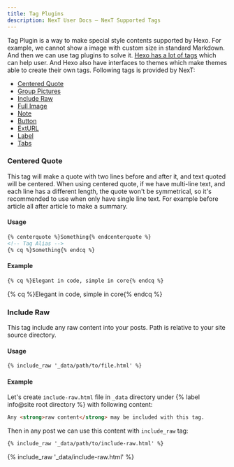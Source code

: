```yaml
---
title: Tag Plugins
description: NexT User Docs – NexT Supported Tags
---
```

Tag Plugin is a way to make special style contents supported by Hexo. For example, we cannot show a image with custom size in standard Markdown. And then we can use tag plugins to solve it. [Hexo has a lot of tags](https://hexo.io/docs/tag-plugins.html) which can help user. And Hexo also have interfaces to themes which make themes able to create their own tags. Following tags is provided by NexT:

* [Centered Quote](#Centered-Quote)
* [Group Pictures](/docs/tag-plugins/group-pictures/)
* [Include Raw](#Include-Raw)
* [Full Image](/docs/tag-plugins/full-image/)
* [Note](/docs/tag-plugins/note/)
* [Button](/docs/tag-plugins/button/)
* [ExtURL](/docs/tag-plugins/exturl/)
* [Label](/docs/tag-plugins/label/)
* [Tabs](/docs/tag-plugins/tabs/)

### Centered Quote

This tag will make a quote with two lines before and after it, and text quoted will be centered. When using centered quote, if we have multi-line text, and each line has a different length, the quote won't be symmetrical, so it's recommended to use when only have single line text. For example before article all after article to make a summary.

#### Usage

```html center-quote.js
{% centerquote %}Something{% endcenterquote %}
<!-- Tag Alias -->
{% cq %}Something{% endcq %}
```

#### Example

```md
{% cq %}Elegant in code, simple in core{% endcq %}
```

{% cq %}Elegant in code, simple in core{% endcq %}

### Include Raw

This tag include any raw content into your posts. Path is relative to your site source directory.

#### Usage

```html include-raw.js
{% include_raw '_data/path/to/file.html' %}
```

#### Example

Let's create `include-raw.html` file in `_data` directory under {% label info@site root directory %} with following content:

```html
Any <strong>raw content</strong> may be included with this tag.
```

Then in any post we can use this content with `include_raw` tag:

```md
{% include_raw '_data/path/to/include-raw.html' %}
```

{% include_raw '_data/include-raw.html' %}
